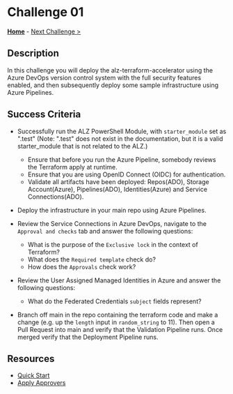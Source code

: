 # Challenge 01

**[Home](./introduction.md)** - [Next Challenge >](./challenge-02.md)

## Description

In this challenge you will deploy the alz-terraform-accelerator using the Azure DevOps version control system with the full security features enabled, and then subsequently deploy some sample infrastructure using Azure Pipelines.

## Success Criteria

- Successfully run the ALZ PowerShell Module, with `starter_module` set as ".test" (Note: ".test" does not exist in the documentation, but it is a valid starter_module that is not related to the ALZ.)
  - Ensure that before you run the Azure Pipeline, somebody reviews the Terraform apply at runtime.
  - Ensure that you are using OpenID Connect (OIDC) for authentication.
  - Validate all artifacts have been deployed: Repos(ADO), Storage Account(Azure), Pipelines(ADO), Identities(Azure) and Service Connections(ADO).

- Deploy the infrastructure in your main repo using Azure Pipelines.

- Review the Service Connections in Azure DevOps, navigate to the `Approval and checks` tab and answer the following questions:
  - What is the purpose of the `Exclusive lock` in the context of Terraform?
  - What does the `Required template` check do?
  - How does the `Approvals` check work?

- Review the User Assigned Managed Identities in Azure and answer the following questions:
  - What do the Federated Credentials `subject` fields represent?

- Branch off main in the repo containing the terraform code and make a change (e.g. up the `length` input in `random_string` to 11). Then open a Pull Request into main and verify that the Validation Pipeline runs. Once merged verify that the Deployment Pipeline runs.

## Resources

- [Quick Start](https://github.com/Azure/alz-terraform-accelerator/wiki/%5BUser-Guide%5D-Quick-Start)
- [Apply Approvers](https://github.com/Azure/alz-terraform-accelerator/wiki/%5BUser-Guide%5D-Quick-Start-Phase-2#:~:text=the%20bootstrap%20setup.-,apply_approvers%3A%20This%20is%20a%20list%20of%20service%20principal%20names%20(SPN)%20of,filling%20this%20out%20as%20it%20can%20vary%20based%20on%20identity%20provider.,-root_management_group_display_name%3A%20The%20is)
